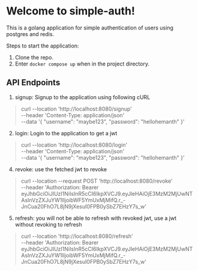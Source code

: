 # Welcome to simple-auth!
This is a golang application for simple authentication of users using postgres and redis.

Steps to start the application:
1. Clone the repo.
2. Enter `docker compose up` when in the project directory.

## API Endpoints

1. signup: Signup to the application using following cURL

> curl --location 'http://localhost:8080/signup' \
--header 'Content-Type: application/json' \
--data '{
    "username": "maybe123",
    "password": "hellohemanth"
}'

2. login: Login to the application to get a jwt

> curl --location 'http://localhost:8080/login' \
--header 'Content-Type: application/json' \
--data '{
    "username": "maybe123",
    "password": "hellohemanth"
}'

4. revoke: use the fetched jwt to revoke

> curl --location --request POST 'http://localhost:8080/revoke' \
--header 'Authorization: Bearer eyJhbGciOiJIUzI1NiIsInR5cCI6IkpXVCJ9.eyJleHAiOjE3MzM2MjUwNTAsInVzZXJuYW1lIjoibWF5YmUxMjMifQ.r_-JnCua20FhO7L8jN9jXesuI0FPB0ySbZ7EHzY7s_w'

5. refresh: you will not be able to refresh with revoked jwt, use a jwt without revoking to refresh

> curl --location 'http://localhost:8080/refresh' \
--header 'Authorization: Bearer eyJhbGciOiJIUzI1NiIsInR5cCI6IkpXVCJ9.eyJleHAiOjE3MzM2MjUwNTAsInVzZXJuYW1lIjoibWF5YmUxMjMifQ.r_-JnCua20FhO7L8jN9jXesuI0FPB0ySbZ7EHzY7s_w'
